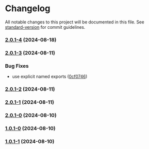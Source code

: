 # Changelog

All notable changes to this project will be documented in this file. See [standard-version](https://github.com/conventional-changelog/standard-version) for commit guidelines.

### [2.0.1-4](https://github.com/web-mech/badwords-list/compare/v2.0.1-3...v2.0.1-4) (2024-08-18)

### [2.0.1-3](https://github.com/web-mech/badwords-list/compare/v2.0.1-2...v2.0.1-3) (2024-08-11)

### Bug Fixes

- use explicit named exports ([0cf0746](https://github.com/web-mech/badwords-list/commit/0cf07465ac97627a6e631ffc726bedde375cd1eb))

### [2.0.1-2](https://github.com/web-mech/badwords-list/compare/v2.0.1-1...v2.0.1-2) (2024-08-11)

### [2.0.1-1](https://github.com/web-mech/badwords-list/compare/v2.0.1-0...v2.0.1-1) (2024-08-11)

### [2.0.1-0](https://github.com/web-mech/badwords-list/compare/v1.0.1-1...v2.0.1-0) (2024-08-10)

### [1.0.1-0](https://github.com/web-mech/badwords-list/compare/v1.0.1-1...v1.0.1-0) (2024-08-10)

### [1.0.1-1](https://github.com/web-mech/badwords-list/compare/v1.0.1-0...v1.0.1-1) (2024-08-10)
